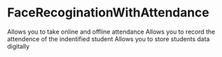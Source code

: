 # FaceRecoginationWithAttendance
Allows you to take online and offline attendance
Allows you to record the attendence of the indentified student
Allows you to store students data digitally 
